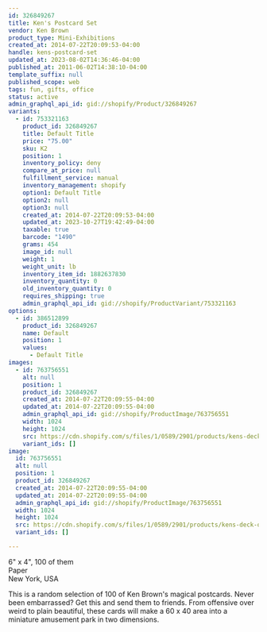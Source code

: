 ```yaml
---
id: 326849267
title: Ken's Postcard Set
vendor: Ken Brown
product_type: Mini-Exhibitions
created_at: 2014-07-22T20:09:53-04:00
handle: kens-postcard-set
updated_at: 2023-08-02T14:36:46-04:00
published_at: 2011-06-02T14:38:10-04:00
template_suffix: null
published_scope: web
tags: fun, gifts, office
status: active
admin_graphql_api_id: gid://shopify/Product/326849267
variants:
  - id: 753321163
    product_id: 326849267
    title: Default Title
    price: "75.00"
    sku: K2
    position: 1
    inventory_policy: deny
    compare_at_price: null
    fulfillment_service: manual
    inventory_management: shopify
    option1: Default Title
    option2: null
    option3: null
    created_at: 2014-07-22T20:09:53-04:00
    updated_at: 2023-10-27T19:42:49-04:00
    taxable: true
    barcode: "1490"
    grams: 454
    image_id: null
    weight: 1
    weight_unit: lb
    inventory_item_id: 1882637830
    inventory_quantity: 0
    old_inventory_quantity: 0
    requires_shipping: true
    admin_graphql_api_id: gid://shopify/ProductVariant/753321163
options:
  - id: 386512899
    product_id: 326849267
    name: Default
    position: 1
    values:
      - Default Title
images:
  - id: 763756551
    alt: null
    position: 1
    product_id: 326849267
    created_at: 2014-07-22T20:09:55-04:00
    updated_at: 2014-07-22T20:09:55-04:00
    admin_graphql_api_id: gid://shopify/ProductImage/763756551
    width: 1024
    height: 1024
    src: https://cdn.shopify.com/s/files/1/0589/2901/products/kens-deck-of-cards.jpeg?v=1406074195
    variant_ids: []
image:
  id: 763756551
  alt: null
  position: 1
  product_id: 326849267
  created_at: 2014-07-22T20:09:55-04:00
  updated_at: 2014-07-22T20:09:55-04:00
  admin_graphql_api_id: gid://shopify/ProductImage/763756551
  width: 1024
  height: 1024
  src: https://cdn.shopify.com/s/files/1/0589/2901/products/kens-deck-of-cards.jpeg?v=1406074195
  variant_ids: []

---
```


6" x 4", 100 of them  
Paper  
New York, USA

This is a random selection of 100 of Ken Brown's magical postcards. Never been embarrassed? Get this and send them to friends. From offensive over weird to plain beautiful, these cards will make a 60 x 40 area into a miniature amusement park in two dimensions.